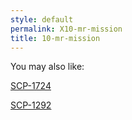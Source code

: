 ```yaml
---
style: default
permalink: X10-mr-mission
title: 10-mr-mission
---
```

You may also like:

[SCP-1724](http://scp-wiki.net/scp-1724)

[SCP-1292](http://scp-wiki.net/scp-1292)
